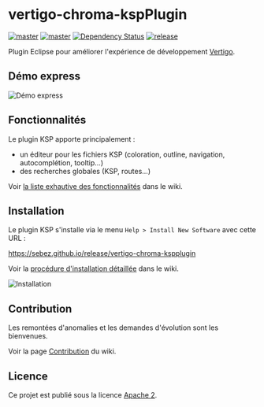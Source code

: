 # vertigo-chroma-kspPlugin

[![master](https://travis-ci.org/sebez/vertigo-chroma-kspplugin.svg?branch=master)](https://travis-ci.org/sebez/vertigo-chroma-kspplugin) [![master](https://sonarcloud.io/api/badges/gate?key=io.vertigo.chroma:kspplugin-main)](https://sonarcloud.io/dashboard?id=io.vertigo.chroma%3Akspplugin-main) [![Dependency Status](https://www.versioneye.com/user/projects/59d8c9842de28c0051e20dae/badge.svg?style=flat-square)](https://www.versioneye.com/user/projects/59d8c9842de28c0051e20dae) [![release](http://github-release-version.herokuapp.com/github/sebez/vertigo-chroma-kspplugin/release.svg?style=flat)](https://github.com/sebez/vertigo-chroma-kspplugin/releases/latest)

Plugin Eclipse pour améliorer l'expérience de développement [Vertigo](https://github.com/KleeGroup/vertigo).

## Démo express

![Démo express](https://github.com/sebez/vertigo-chroma-kspplugin/blob/master/vertigo-chroma-demo/DemoExpress.gif)

## Fonctionnalités

Le plugin KSP apporte principalement :
  * un éditeur pour les fichiers KSP (coloration, outline, navigation, autocomplétion, tooltip...)
  * des recherches globales (KSP, routes...)

Voir [la liste exhautive des fonctionnalités](https://github.com/sebez/vertigo-chroma-kspplugin/wiki/Fonctionnalit%C3%A9s) dans le wiki.

## Installation

Le plugin KSP s'installe via le menu `Help > Install New Software` avec cette URL :

https://sebez.github.io/release/vertigo-chroma-kspplugin

Voir la [procédure d'installation détaillée](https://github.com/sebez/vertigo-chroma-kspplugin/wiki/Proc%C3%A9dure-d'installation) dans le wiki.

![Installation](https://github.com/sebez/vertigo-chroma-kspplugin/blob/master/vertigo-chroma-demo/InstallationAuto.gif)

## Contribution

Les remontées d'anomalies et les demandes d'évolution sont les bienvenues. 

Voir la page [Contribution](https://github.com/sebez/vertigo-chroma-kspplugin/wiki/Contribution) du wiki.

## Licence

Ce projet est publié sous la licence [Apache 2](https://www.apache.org/licenses/LICENSE-2.0).
